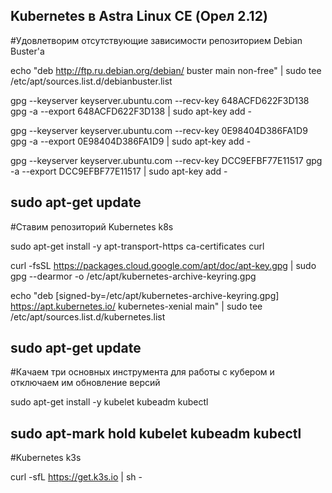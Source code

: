 Kubernetes в Astra Linux CE (Орел 2.12)
---

#Удовлетворим отсутствующие зависимости репозиторием Debian Buster'а

echo "deb http://ftp.ru.debian.org/debian/ buster main non-free" | sudo tee /etc/apt/sources.list.d/debianbuster.list

gpg --keyserver keyserver.ubuntu.com --recv-key 648ACFD622F3D138
gpg -a --export 648ACFD622F3D138 | sudo apt-key add -

gpg --keyserver keyserver.ubuntu.com --recv-key 0E98404D386FA1D9
gpg -a --export 0E98404D386FA1D9 | sudo apt-key add -

gpg --keyserver keyserver.ubuntu.com --recv-key DCC9EFBF77E11517
gpg -a --export DCC9EFBF77E11517 | sudo apt-key add -

sudo apt-get update
---

#Ставим репозиторий Kubernetes k8s

sudo apt-get install -y apt-transport-https ca-certificates curl

curl -fsSL https://packages.cloud.google.com/apt/doc/apt-key.gpg | sudo gpg --dearmor -o /etc/apt/kubernetes-archive-keyring.gpg

echo "deb [signed-by=/etc/apt/kubernetes-archive-keyring.gpg] https://apt.kubernetes.io/ kubernetes-xenial main" | sudo tee /etc/apt/sources.list.d/kubernetes.list

sudo apt-get update
---

#Качаем три основных инструмента для работы с кубером и отключаем им обновление версий

sudo apt-get install -y kubelet kubeadm kubectl

sudo apt-mark hold kubelet kubeadm kubectl
---




#Kubernetes k3s

curl -sfL https://get.k3s.io | sh -
